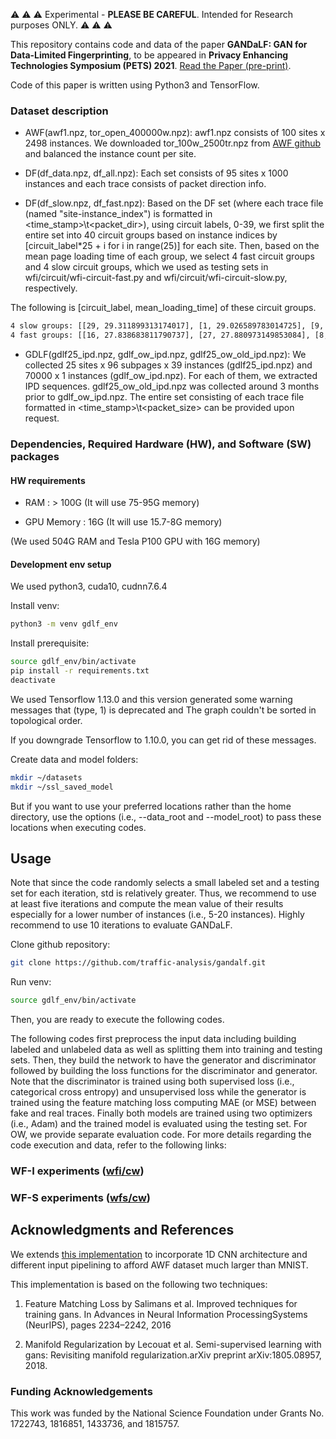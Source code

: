
:warning: :warning: :warning: Experimental - **PLEASE BE CAREFUL**. Intended for Research purposes ONLY. :warning: :warning: :warning:

This repository contains code and data of the paper **GANDaLF: GAN for Data-Limited Fingerprinting**, to be appeared in **Privacy Enhancing Technologies Symposium (PETS) 2021**.
[Read the Paper (pre-print)](https://petsymposium.org/2021/files/papers/issue2/popets-2021-0029.pdf).

Code of this paper is written using Python3 and TensorFlow. 

### Dataset description

- AWF(awf1.npz, tor_open_400000w.npz): awf1.npz consists of 100 sites x 2498 instances. We downloaded tor_100w_2500tr.npz from [AWF github](https://github.com/DistriNet/DLWF) and balanced the instance count per site. 

- DF(df_data.npz, df_all.npz): Each set consists of 95 sites x 1000 instances and each trace consists of packet direction info.

- DF(df_slow.npz, df_fast.npz): Based on the DF set (where each trace file (named "site-instance_index") is formatted in <time_stamp>\t<packet_dir>), using circuit labels, 0-39, we first split the entire set into 40 circuit groups based on instance indices by [circuit_label*25 + i for i in range(25)] for each site. Then, based on the mean page loading time of each group, we select 4 fast circuit groups and 4 slow circuit groups, which we used as testing sets in wfi/circuit/wfi-circuit-fast.py and wfi/circuit/wfi-circuit-slow.py, respectively.

The following is [circuit_label, mean_loading_time] of these circuit groups.
```sh                                
4 slow groups: [[29, 29.311899313174017], [1, 29.026589783014725], [9, 28.93622463908884], [6, 28.92861685090533]]
4 fast groups: [[16, 27.838683811790737], [27, 27.880973149853084], [8, 27.951370530079572], [26, 27.981911256391193]]
```                          

- GDLF(gdlf25_ipd.npz, gdlf_ow_ipd.npz, gdlf25_ow_old_ipd.npz): We collected 25 sites x 96 subpages x 39 instances (gdlf25_ipd.npz) and 70000 x 1 instances (gdlf_ow_ipd.npz). For each of them, we extracted IPD sequences. gdlf25_ow_old_ipd.npz was collected around 3 months prior to gdlf_ow_ipd.npz. The entire set consisting of each trace file formatted in <time_stamp>\t<packet_size> can be provided upon request.

### Dependencies, Required Hardware (HW), and Software (SW) packages

#### HW requirements

 - RAM : > 100G (It will use 75-95G memory)
 
 - GPU Memory : 16G (It will use 15.7-8G memory)
 
 (We used 504G RAM and Tesla P100 GPU with 16G memory)

#### Development env setup

We used python3, cuda10, cudnn7.6.4

Install venv:

```sh
python3 -m venv gdlf_env
```

Install prerequisite:

```sh
source gdlf_env/bin/activate
pip install -r requirements.txt
deactivate
```

We used Tensorflow 1.13.0 and this version generated some warning messages that (type, 1) is deprecated and The graph couldn't be sorted in topological order. 

If you downgrade Tensorflow to 1.10.0, you can get rid of these messages.

Create data and model folders:

```sh
mkdir ~/datasets
mkdir ~/ssl_saved_model
```

But if you want to use your preferred locations rather than the home directory, use the options (i.e., --data_root and --model_root) to pass these locations when executing codes.

## Usage

Note that since the code randomly selects a small labeled set and a testing set for each iteration, std is relatively greater. Thus, we recommend to use at least five iterations and compute the mean value of their results especially for a lower number of instances (i.e., 5-20 instances). Highly recommend to use 10 iterations to evaluate GANDaLF. 

Clone github repository:

```sh
git clone https://github.com/traffic-analysis/gandalf.git
```

Run venv:

```sh
source gdlf_env/bin/activate
```

Then, you are ready to execute the following codes.

The following codes first preprocess the input data including building labeled and unlabeled data as well as splitting them into training and testing sets. Then, they build the network to have the generator and discriminator followed by building the loss functions for the discriminator and generator. Note that the discriminator is trained using both supervised loss (i.e., categorical cross entropy) and unsupervised loss while the generator is trained using the feature matching loss computing MAE (or MSE) between fake and real traces. Finally both models are trained using two optimizers (i.e., Adam) and the trained model is evaluated using the testing set. For OW, we provide separate evaluation code. For more details regarding the code execution and data, refer to the following links: 

### WF-I experiments ([wfi/cw](https://github.com/traffic-analysis/gandalf/tree/main/wfi))

### WF-S experiments ([wfs/cw](https://github.com/traffic-analysis/gandalf/tree/main/wfs))

## Acknowledgments and References

We extends [this implementation](https://medium.com/@jos.vandewolfshaar/semi-supervised-learning-with-gans-23255865d0a4) to incorporate 1D CNN architecture and different input pipelining to afford AWF dataset much larger than MNIST.

This implementation is based on the following two techniques:

1. Feature Matching Loss by Salimans et al. Improved techniques for training gans. In Advances in Neural Information ProcessingSystems (NeurIPS), pages 2234–2242, 2016

2. Manifold Regularization by Lecouat et al. Semi-supervised learning with gans: Revisiting manifold regularization.arXiv preprint arXiv:1805.08957, 2018.

### Funding Acknowledgements
This work was funded by the National Science Foundation under Grants No. 1722743, 1816851, 1433736, and 1815757.

